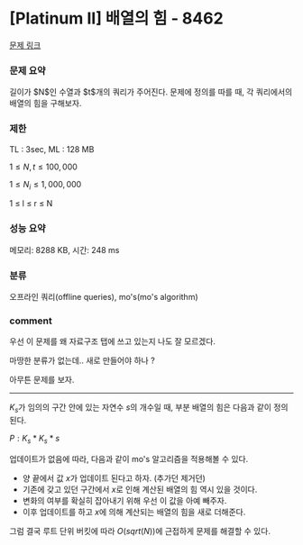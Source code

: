 # [Platinum II] 배열의 힘 - 8462

[문제 링크](https://www.acmicpc.net/problem/8462)

### 문제 요약

<p> 길이가 $N$인 수열과 $t$개의 쿼리가 주어진다. 문제에 정의를 따를 때, 각 쿼리에서의 배열의 힘을 구해보자. </p>

### 제한

TL : 3sec, ML : 128 MB

$1 ≤ N, t ≤ 100,000$

$1 ≤ N_i ≤ 1,000,000$

1 ≤ l ≤ r ≤ N

### 성능 요약

메모리: 8288 KB, 시간: 248 ms

### 분류

오프라인 쿼리(offline queries), mo's(mo's algorithm)

### comment

우선 이 문제를 왜 자료구조 탭에 쓰고 있는지 나도 잘 모르겠다.

마땅한 분류가 없는데.. 새로 만들어야 하나 ?

아무튼 문제를 보자.

---------------------------------------------------------------------------------------------------------------------------------------------------

$K_s$가 임의의 구간 안에 있는 자연수 $s$의 개수일 때, 부분 배열의 힘은 다음과 같이 정의된다.

$P : K_s * K_s * s$

업데이트가 없음에 따라, 다음과 같이 mo's 알고리즘을 적용해볼 수 있다.

* 양 끝에서 값 $x$가 업데이트 된다고 하자. (추가던 제거던)
* 기존에 갖고 있던 구간에서 $x$로 인해 계산된 배열의 힘 역시 있을 것이다.
* 변화의 여부를 확실히 잡아내기 위해 우선 이 값을 아예 빼주자.
* 이후 업데이트를 하고 $x$에 의해 계산되는 배열의 힘을 새로 더해준다.

 그럼 결국 루트 단위 버킷에 따라 $O(sqrt(N))$에 근접하게 문제를 해결할 수 있다.
